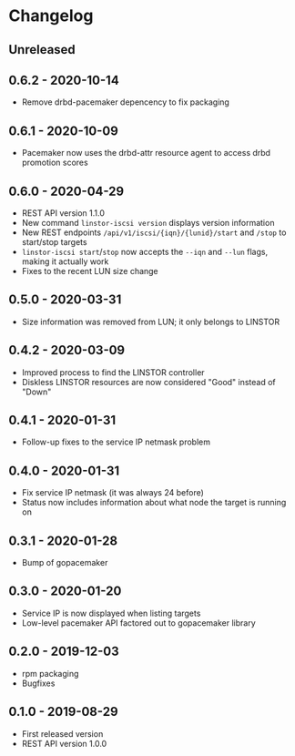 # Changelog

## Unreleased

## 0.6.2 - 2020-10-14
* Remove drbd-pacemaker depencency to fix packaging

## 0.6.1 - 2020-10-09
* Pacemaker now uses the drbd-attr resource agent to access drbd promotion scores

## 0.6.0 - 2020-04-29
* REST API version 1.1.0
* New command `linstor-iscsi version` displays version information
* New REST endpoints `/api/v1/iscsi/{iqn}/{lunid}/start` and `/stop` to start/stop targets
* `linstor-iscsi start`/`stop` now accepts the `--iqn` and `--lun` flags, making it actually work
* Fixes to the recent LUN size change

## 0.5.0 - 2020-03-31
* Size information was removed from LUN; it only belongs to LINSTOR

## 0.4.2 - 2020-03-09
* Improved process to find the LINSTOR controller
* Diskless LINSTOR resources are now considered "Good" instead of "Down"

## 0.4.1 - 2020-01-31
* Follow-up fixes to the service IP netmask problem

## 0.4.0 - 2020-01-31
* Fix service IP netmask (it was always 24 before)
* Status now includes information about what node the target is running on

## 0.3.1 - 2020-01-28
* Bump of gopacemaker

## 0.3.0 - 2020-01-20
* Service IP is now displayed when listing targets
* Low-level pacemaker API factored out to gopacemaker library

## 0.2.0 - 2019-12-03
* rpm packaging
* Bugfixes

## 0.1.0 - 2019-08-29
* First released version
* REST API version 1.0.0
